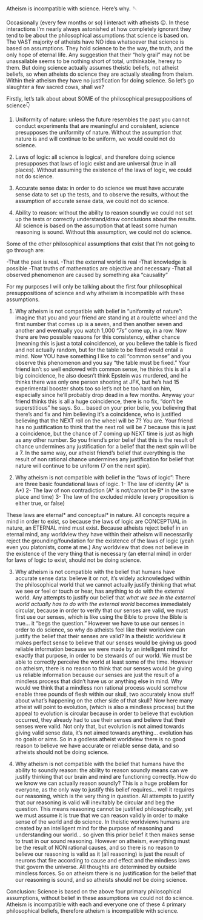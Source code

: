 Atheism is incompatible with science. Here’s why. 🪡 

Occasionally (every few months or so) I interact with atheists 😉. In these interactions I’m nearly always astonished at how completely ignorant they tend to be about the philosophical assumptions that science is based on. The VAST majority of atheists have NO idea whatsoever that science is based on assumptions. They hold science to be the way, the truth, and the only hope of eternal life. Any suggestion that their “holy grail” may not be unassailable seems to be nothing short of total, unthinkable, heresy to them. But doing science actually assumes theistic beliefs, not atheist beliefs, so when atheists do science they are actually stealing from theism. Within their atheism they have no justification for doing science. So let’s go slaughter a few sacred cows, shall we?

Firstly, let’s talk about about SOME of the philosophical presuppositions of science👇

1. Uniformity of nature: unless the future resembles the past you cannot conduct experiments that are meaningful and consistent, science presupposes the uniformity of nature. Without the assumption that nature is and will continue to be uniform, we would could not do science.

2. Laws of logic: all science is logical, and therefore doing science presupposes that laws of logic exist and are universal (true in all places). Without assuming the existence of the laws of logic, we could not do science.

3. Accurate sense data: in order to do science we must have accurate sense data to set up the tests, and to observe the results, without the assumption of accurate sense data, we could not do science.

4. Ability to reason: without the ability to reason soundly we could not set up the tests or correctly understand/draw conclusions about the results. All science is based on the assumption that at least some human reasoning is sound. Without this assumption, we could not do science.

Some of the other philosophical assumptions that exist that I’m not going to go through are:

-That the past is real.
-That the external world is real
-That knowledge is possible
-That truths of mathematics are objective and necessary
-That all observed phenomenon are caused by something aka “causality”

For my purposes I will only be talking about the first four philosophical presuppositions of science and why atheism is incompatible with these assumptions.

1. Why atheism is not compatible with belief in “uniformity of nature”: imagine that you and your friend are standing at a roulette wheel and the first number that comes up is a seven, and then another seven and another and eventually you watch 1,000 “7s” come up, in a row. Now there are two possible reasons for this consistency, either chance (meaning this is just a total coincidence), or you believe the table is fixed and not actually random, but for the table to be fixed would entail a mind. Now YOU have something I like to call “common sense” and you observe this phenomenon and you say “the table must be fixed.” Your friend isn’t so well endowed with common sense, he thinks this is all a big coincidence, he also doesn’t think Epstein was murdered, and he thinks there was only one person shooting at JFK, but he’s had 15 experimental booster shots too so let’s not be too hard on him, especially since he’ll probably drop dead in a few months. Anyway your friend thinks this is all a huge coincidence, there is no fix, “don’t be superstitious” he says. So… based on your prior belie, you believing that there’s and fix and him believing it’s a coincidence, who is justified believing that the NEXT roll on the wheel will be 7? You are. Your friend has no justification to think that the next roll will be 7 because this is just a coincidence, but the chance of 7 coming up NEXT time is just as high as any other number. So you friend’s prior belief that this is the result of chance undermines any justification for a belief that the next spin will be a 7. In the same way, our atheist friend’s belief that everything is the result of non rational chance undermines any justification for belief that nature will continue to be uniform (7 on the next spin).

2. Why atheism is not compatible with belief in the “laws of logic”: There are three basic foundational laws of logic. 
1- The law of identity (A* is A*) 
2- The law of non contradiction (A* is not/cannot be B* in the same place and time) 
3- The law of the excluded middle (every proposition is either true, or false)

These laws are eternal* and conceptual* in nature. All concepts require a mind in order to exist, so because the laws of logic are CONCEPTUAL in nature, an ETERNAL mind must exist. Because atheists reject belief in an eternal mind, any worldview they have within their atheism will necessarily reject the grounding/foundation for the existence of the laws of logic (yeah even you platonists, come at me.) Any worldview that does not believe in the existence of the very thing that is necessary (an eternal mind) in order for laws of logic to exist, should not be doing science.

3. Why atheism is not compatible with the belief that humans have accurate sense data: believe it or not, it’s widely acknowledged within the philosophical world that we cannot actually justify thinking that what we see or feel or touch or hear, has anything to do with the external world. Any attempts to justify our belief that *what we see in the external world actually has to do with the external world* becomes immediately circular, because in order to verify that our senses are valid, we must first use our senses, which is like using the Bible to prove the Bible is true… it “begs the question.” However we have to use our senses in order to do science, so why do atheists feel like their worldview can justify the belief that their senses are valid? In a theistic worldview it makes perfect sense to believe that our senses would be giving us good reliable information because we were made by an intelligent mind for exactly that purpose, in order to be stewards of our world. We must be able to correctly perceive the world at least some of the time. However on atheism, there is no reason to think that our senses would be giving us reliable information because our senses are just the result of a mindless process that didn’t have us or anything else in mind. Why would we think that a mindless non rational process would somehow enable three pounds of flesh within our skull, two accurately know stuff about what’s happening on the other side of that skull? Now here many atheist will point to evolution, (which is also a mindless process) but the appeal to evolution is circular because in order to believe that evolution occurred, they already had to use their senses and believe that their senses were valid. Not only that, but evolution is not aimed towards giving valid sense data, it’s not aimed towards anything… evolution has no goals or aims. So in a godless atheist worldview there is no good reason to believe we have accurate or reliable sense data, and so atheists should not be doing science.

4. Why atheism is not compatible with the belief that humans have the ability to soundly reason: the ability to reason soundly means can we justify thinking that our brain and mind are functioning correctly. How do we know we can actually reason soundly? This is a huge problem for everyone, as the only way to justify this belief requires… well it requires our reasoning, which is the very thing in question. All attempts to justify that our reasoning is valid will inevitably be circular and beg the question. This means reasoning cannot be justified philosophically, yet we must assume it is true that we can reason validly in order to make sense of the world and do science. In theistic worldviews humans are created by an intelligent mind for the purpose of reasoning and understanding our world… so given this prior belief it then makes sense to trust in our sound reasoning. However on atheism, everything must be the result of NON rational causes, and so there is no reason to believe our reasoning is valid as it (all reasoning) is just the result of neurons that fire according to cause and effect and the mindless laws that govern the universe. All thoughts are determined by outside mindless forces. So on atheism there is no justification for the belief that our reasoning is sound, and so atheists should not be doing science.

Conclusion: Science is based on the above four primary philosophical assumptions, without belief in these assumptions we could not do science. Atheism is incompatible with each and everyone one of these 4 primary philosophical beliefs, therefore atheism is incompatible with science.